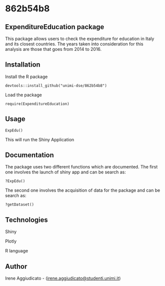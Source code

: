 # 862b54b8

## ExpenditureEducation package
This package allows users to check the expenditure for education in Italy and its closest countries. The years taken into consideration for this analysis are those that goes from 2014 to 2016.

## Installation
Install the R package

```devtools::install_github("unimi-dse/862b54b8")```

Load the package

```require(ExpenditureEducation)```

## Usage
```ExpEdu()```

This will run the Shiny Application

## Documentation
The package uses two different functions which are documented.
The first one involves the launch of shiny app and can be search as:

```?ExpEdu()```

The second one involves the acquisition of data for the package and can be search as: 

```?getDataset()```

## Technologies
Shiny

Plotly

R language

## Author
Irene Aggiudicato - (irene.aggiudicato@studenti.unimi.it)
